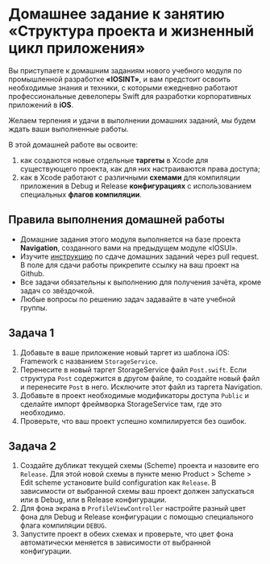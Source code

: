# Домашнее задание к занятию «Структура проекта и жизненный цикл приложения»

Вы приступаете к домашним заданиям нового учебного модуля по промышленной разработке **«IOSINT»**, и вам предстоит освоить необходимые знания и техники, с которыми ежедневно работают профессиональные девелоперы Swift для разработки корпоративных приложений в **iOS**.

Желаем терпения и удачи в выполнении домашних заданий, мы будем ждать ваши выполненные работы.

В этой домашней работе вы освоите:
1) как создаются новые отдельные **таргеты** в Xcode для существующего проекта, как для них настраиваются права доступа;
2) как в Xcode работают с различными **схемами** для компиляции приложения в Debug и Release **конфигурациях** с использованием специальных **флагов компиляции**.

## Правила выполнения домашней работы

* Домашние задания этого модуля выполняется на базе проекта **Navigation**, созданного вами на предыдущем модуле «IOSUI».
* Изучите [инструкцию](https://github.com/netology-code/iosint-homeworks/blob/main/Pull%20request's%20guideline.md) по сдаче домашних заданий через pull request. В поле для сдачи работы прикрепите ссылку на ваш проект на Github.
* Все задачи обязательны к выполнению для получения зачёта, кроме задач со звёздочкой.
* Любые вопросы по решению задач задавайте в чате учебной группы.

## Задача 1
1. Добавьте в ваше приложение новый таргет из шаблона iOS: Framework с названием `StorageService`.
2. Перенесите в новый таргет StorageService файл `Post.swift`. Если структура `Post` содержится в другом файле, то создайте новый файл и перенесите `Post` в него. Исключите этот файл из таргета Navigation.
3. Добавьте в проект необходимые модификаторы доступа `Public` и сделайте импорт фреймворка StorageService там, где это необходимо.
4. Проверьте, что ваш проект успешно компилируется без ошибок.

## Задача 2
1. Создайте дубликат текущей схемы (Scheme) проекта и назовите его `Release`. Для этой новой схемы в пункте меню Product > Scheme > Edit scheme установите build configuration как `Release`. В зависимости от выбранной схемы ваш проект должен запускаться или в Debug, или в Release конфигурации.
2. Для фона экрана в `ProfileViewController` настройте разный цвет фона для Debug и Release конфигурации с помощью специального флага компиляции `DEBUG`.
3. Запустите проект в обеих схемах и проверьте, что цвет фона автоматически меняется в зависимости от выбранной конфигурации.
